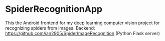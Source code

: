 # SpiderRecognitionApp
This the Android frontend for my deep learning computer vision project for recognizing spiders from images.
Backend: https://github.com/ian2905/SpiderImageRecognition (Python Flask server)
